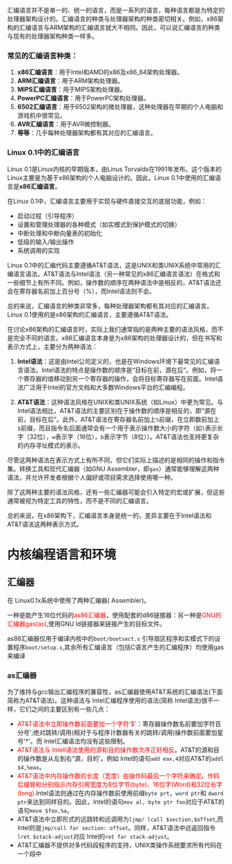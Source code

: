 汇编语言并不是单一的、统一的语言，而是一系列的语言，每种语言都是为特定的处理器架构设计的。汇编语言的种类与处理器架构的种类密切相关。例如，x86架构的汇编语言与ARM架构的汇编语言就大不相同。因此，可以说汇编语言的种类与现有的处理器架构种类一样多。

### 常见的汇编语言种类：

1. **x86汇编语言**：用于Intel和AMD的x86及x86_64架构处理器。
2. **ARM汇编语言**：用于ARM架构处理器。
3. **MIPS汇编语言**：用于MIPS架构处理器。
4. **PowerPC汇编语言**：用于PowerPC架构处理器。
5. **6502汇编语言**：用于6502架构的微处理器，这种处理器在早期的个人电脑和游戏机中很常见。
6. **AVR汇编语言**：用于AVR微控制器。
7. **等等**：几乎每种处理器架构都有其对应的汇编语言。

### Linux 0.1中的汇编语言

Linux 0.1是Linux内核的早期版本，由Linus Torvalds在1991年发布。这个版本的Linux主要是为基于x86架构的个人电脑设计的。因此，Linux 0.1中使用的汇编语言是**x86汇编语言**。

在Linux 0.1中，汇编语言主要用于实现与硬件直接交互的底层功能，例如：

- 启动过程（引导程序）
- 设置和管理处理器的各种模式（如实模式到保护模式的切换）
- 中断处理和中断向量表的初始化
- 低级的输入/输出操作
- 系统调用的实现

Linux 0.1中的汇编代码主要遵循AT&T语法，这是UNIX和类UNIX系统中常用的汇编语言语法。AT&T语法与Intel语法（另一种常见的x86汇编语言语法）在格式和一些细节上有所不同。例如，操作数的顺序在两种语法中是相反的，AT&T语法还会在寄存器名前加上百分号（%），而Intel语法则不会。

总的来说，汇编语言的种类非常多，每种处理器架构都有其对应的汇编语言。Linux 0.1使用的是x86架构的汇编语言，主要遵循AT&T语法。

在讨论x86架构的汇编语言时，实际上我们通常指的是两种主要的语法风格，而不是完全不同的语言。x86汇编语言本身是为x86架构的处理器设计的，但在书写和表示方式上，主要分为两种语法：

1. **Intel语法**：这是由Intel公司定义的，也是在Windows环境下最常见的汇编语言语法。Intel语法的特点是操作数的顺序是“目标在前，源在后”。例如，将一个寄存器的值移动到另一个寄存器的操作，会将目标寄存器写在前面。Intel语法广泛用于Intel的官方文档和大多数Windows平台的汇编编程。

2. **AT&T语法**：这种语法风格在UNIX和类UNIX系统（如Linux）中更为常见。与Intel语法相比，AT&T语法的主要区别在于操作数的顺序是相反的，即“源在前，目标在后”。此外，AT&T语法在寄存器名前加上`%`前缀，在立即数前加上`$`前缀，而且指令名后面通常会有一个用于表示操作数大小的字符（如`l`表示长字（32位），`w`表示字（16位），`b`表示字节（8位））。AT&T语法也支持更复杂的内存寻址模式的表示。

尽管这两种语法在表示方式上有所不同，但它们实际上描述的是相同的操作和指令集。转换工具和现代汇编器（如GNU Assembler，即`gas`）通常能够理解这两种语法，并允许开发者根据个人偏好或项目需求选择使用哪一种。

除了这两种主要的语法风格，还有一些汇编器可能会引入特定的宏或扩展，但这些通常被视为特定工具的特性，而不是不同的汇编语言。

总的来说，在x86架构下，汇编语言本身是统一的，差异主要在于Intel语法和AT&T语法这两种表示方式。
# 内核编程语言和环境

## 汇编器

在 Linux0.1x系统中使用了两种汇编器( Assembler)。

一种是能产生16位代码的<font color='red'>as86汇编器</font>，使用配套的d86链接器：另一种是<font color='red'>GNU的汇编器gas(as)</font>,使用GNU ld链接器来链接产生的目标文件。

as86汇编器仅用于编译内核中的`boot/bootsect.s` 引导扇区程序和实模式下的设置程序`boot/setup.s`,其余所有汇编语言（包括C语言产生的汇编程序）均使用gas来编译

### as汇编器

为了维持与gcc输出汇编程序的兼容性，as汇编器使用AT&T系统的汇编语法(下面简称为AT&T语法)。这种语法与 Intel汇编程序使用的语法(简称 Intel语法)很不一样，它们之间的主要区别有一些几点：

+ <font color='red'>AT&T语法中立即操作数前面要加一个字符\'\$\'</font>：寄存器操作数名前要加字符百分号';绝对跳转/调用(相对于与程序计数器有关的跳转/调用)操作数前面要加星号'*'。而 Intel汇编语法均没有这些限制。
+ <font color='red'>AT&T语法与 Intell语法使用的源和目的操作数次序正好相反</font>。AT&T的源和目的操作数是从左到右”源，目的'。例如 Intel的语句`add eax,4`对应AT&T的`addl $4,%eax`。
+ <font color='red'>AT&T语法中内存操作数的长度（宽度）由操作码最后一个字符来确定</font>。<font color='red'>作码后缀冒和分别指示内存引用宽度为8位字节(byte)、16位字(Word)和32位长字(long).</font>Intel语法则通过在内存操作数前使用前缀`byte prt`，`word ptr`和 `dword ptr`来达到同样目的。因此，Intel的语句`mov al, byte ptr foo`对应于AT&T的语句`move $foo,%a`。
+ AT&T语法中立即形式的远跳转和远调用为`ljmp/ lcall $section,$offset`,而 Intel的是`jmp/call far section: offset`。同样，AT&T语法中远返回指令`lret $stack-adjust`对应 Intel的`ret far stack-adjust`。
+ AT&T汇编器不提供对多代码段程序的支持，UNIX类操作系统要求所有代码在一个段中